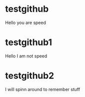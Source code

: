 # testgithub

Hello you are speed


# testgithub1

Hello I am not speed

# testgithub2

I will spinn around to remember stuff 
